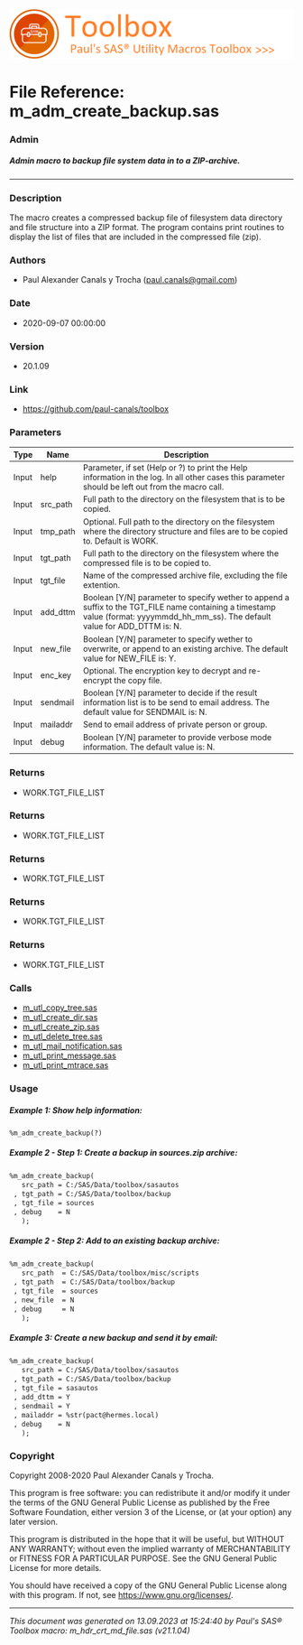 ![../../misc/images/doc_banner.png](../../misc/images/doc_banner.png)
# 
# File Reference: m_adm_create_backup.sas

### Admin

##### Admin macro to backup file system data in to a ZIP-archive.

***

### Description
The macro creates a compressed backup file of filesystem data directory and file structure into a ZIP format. The program contains print routines to display the list of files that are included in the compressed file (zip).

### Authors
* Paul Alexander Canals y Trocha (paul.canals@gmail.com)

### Date
* 2020-09-07 00:00:00

### Version
* 20.1.09

### Link
* https://github.com/paul-canals/toolbox

### Parameters
| Type | Name | Description |
| ---- | ---- | ----------- |
| Input | help | Parameter, if set (Help or ?) to print the Help information in the log. In all other cases this parameter should be left out from the macro call. |
| Input | src_path | Full path to the directory on the filesystem that is to be copied. |
| Input | tmp_path | Optional. Full path to the directory on the filesystem where the directory structure and files are to be copied to. Default is WORK. |
| Input | tgt_path | Full path to the directory on the filesystem where the compressed file is to be copied to. |
| Input | tgt_file | Name of the compressed archive file, excluding the file extention. |
| Input | add_dttm | Boolean [Y/N] parameter to specify wether to append a suffix to the TGT_FILE name containing a timestamp value (format: yyyymmdd_hh_mm_ss). The default value for ADD_DTTM is: N. |
| Input | new_file | Boolean [Y/N] parameter to specify wether to overwrite, or append to an existing archive. The default value for NEW_FILE is: Y. |
| Input | enc_key | Optional. The encryption key to decrypt and re-encrypt the copy file. |
| Input | sendmail | Boolean [Y/N] parameter to decide if the result information list is to be send to email address. The default value for SENDMAIL is: N. |
| Input | mailaddr | Send to email address of private person or group. |
| Input | debug | Boolean [Y/N] parameter to provide verbose mode information. The default value is: N. |

### Returns
* WORK.TGT_FILE_LIST

### Returns
* WORK.TGT_FILE_LIST

### Returns
* WORK.TGT_FILE_LIST

### Returns
* WORK.TGT_FILE_LIST

### Returns
* WORK.TGT_FILE_LIST

### Calls
* [m_utl_copy_tree.sas](m_utl_copy_tree.md)
* [m_utl_create_dir.sas](m_utl_create_dir.md)
* [m_utl_create_zip.sas](m_utl_create_zip.md)
* [m_utl_delete_tree.sas](m_utl_delete_tree.md)
* [m_utl_mail_notification.sas](m_utl_mail_notification.md)
* [m_utl_print_message.sas](m_utl_print_message.md)
* [m_utl_print_mtrace.sas](m_utl_print_mtrace.md)

### Usage

##### Example 1: Show help information:
```sas
%m_adm_create_backup(?)
```

##### Example 2 - Step 1: Create a backup in sources.zip archive:
```sas
%m_adm_create_backup(
   src_path = C:/SAS/Data/toolbox/sasautos
 , tgt_path = C:/SAS/Data/toolbox/backup
 , tgt_file = sources
 , debug    = N
   );
```

##### Example 2 - Step 2: Add to an existing backup archive:
```sas
%m_adm_create_backup(
   src_path  = C:/SAS/Data/toolbox/misc/scripts
 , tgt_path  = C:/SAS/Data/toolbox/backup
 , tgt_file  = sources
 , new_file  = N
 , debug     = N
   );
```

##### Example 3: Create a new backup and send it by email:
```sas
%m_adm_create_backup(
   src_path = C:/SAS/Data/toolbox/sasautos
 , tgt_path = C:/SAS/Data/toolbox/backup
 , tgt_file = sasautos
 , add_dttm = Y
 , sendmail = Y
 , mailaddr = %str(pact@hermes.local)
 , debug    = N
   );
```

### Copyright
Copyright 2008-2020 Paul Alexander Canals y Trocha. 
 
This program is free software: you can redistribute it and/or modify 
it under the terms of the GNU General Public License as published by 
the Free Software Foundation, either version 3 of the License, or 
(at your option) any later version. 
 
This program is distributed in the hope that it will be useful, 
but WITHOUT ANY WARRANTY; without even the implied warranty of 
MERCHANTABILITY or FITNESS FOR A PARTICULAR PURPOSE. See the 
GNU General Public License for more details. 
 
You should have received a copy of the GNU General Public License 
along with this program. If not, see <https://www.gnu.org/licenses/>. 


***
*This document was generated on 13.09.2023 at 15:24:40  by Paul's SAS&reg; Toolbox macro: m_hdr_crt_md_file.sas (v21.1.04)*
